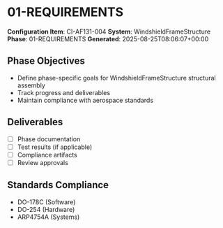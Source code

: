 # 01-REQUIREMENTS

**Configuration Item**: CI-AF131-004
**System**: WindshieldFrameStructure
**Phase**: 01-REQUIREMENTS
**Generated**: 2025-08-25T08:06:07+00:00

## Phase Objectives
- Define phase-specific goals for WindshieldFrameStructure structural assembly
- Track progress and deliverables
- Maintain compliance with aerospace standards

## Deliverables
- [ ] Phase documentation
- [ ] Test results (if applicable)
- [ ] Compliance artifacts
- [ ] Review approvals

## Standards Compliance
- DO-178C (Software)
- DO-254 (Hardware)
- ARP4754A (Systems)


